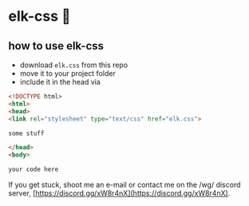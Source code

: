# elk-css :deer:

## how to use elk-css

- download `elk.css` from this repo
- move it to your project folder
- include it in the head via

```html
<!DOCTYPE html>
<html>
<head>
<link rel="stylesheet" type="text/css" href="elk.css">

some stuff

</head>
<body>

your code here
```

If you get stuck, shoot me an e-mail or contact me on the /wg/ discord server, [https://discord.gg/xW8r4nX](https://discord.gg/xW8r4nX).
